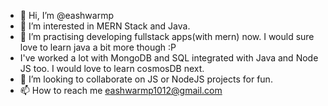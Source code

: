 - 👋 Hi, I’m @eashwarmp
- 👀 I’m interested in MERN Stack and Java.
- 🌱 I’m practising developing fullstack apps(with mern) now. I would sure love to learn java a bit more though :P
-   I've worked a lot with MongoDB and SQL integrated with Java and Node JS too. I would love to learn cosmosDB next.
- 💞️ I’m looking to collaborate on JS or NodeJS projects for fun.
- 📫 How to reach me eashwarmp1012@gmail.com
<!---
eashwarmp/eashwarmp is a ✨ special ✨ repository because its `README.md` (this file) appears on your GitHub profile.
You can click the Preview link to take a look at your changes.
--->
